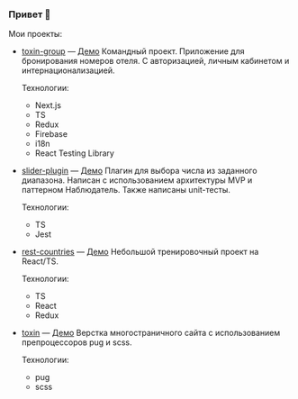 ### Привет 👋

Мои проекты:

- [toxin-group](https://github.com/kampaku/toxin-group) — [Демо](https://toxin-group.vercel.app) Командный проект. Приложение для бронирования номеров отеля. С авторизацией, личным кабинетом и интернационализацией.

  Технологии:

  - Next.js 
  - TS
  - Redux
  - Firebase
  - i18n
  - React Testing Library
  
- [slider-plugin](https://github.com/kampaku/slider-plugin) — [Демо](https://slider-plugin.vercel.app) Плагин для выбора числа из заданного диапазона. Написан с использованием архитектуры MVP и паттерном Наблюдатель. Также написаны unit-тесты.

  Технологии:

  - TS
  - Jest

- [rest-countries](https://github.com/kampaku/) — [Демо](https://rest-countries-five-rouge.vercel.app) Небольшой тренировочный проект на React/TS.
  
  Технологии:

  - TS
  - React
  - Redux

- [toxin](https://github.com/kampaku/toxin) — [Демо](https://hotel-toxin.vercel.app) Верстка многостраничного сайта с использованием препроцессоров pug и scss.

  Технологии:
  
  - pug
  - scss

<!---
kampaku/kampaku is a ✨ special ✨ repository because its `README.md` (this file) appears on your GitHub profile.
You can click the Preview link to take a look at your changes.
---
>

